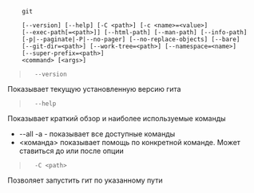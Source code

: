         git 

        [--version] [--help] [-C <path>] [-c <name>=<value>]
        [--exec-path[=<path>]] [--html-path] [--man-path] [--info-path]
        [-p|--paginate|-P|--no-pager] [--no-replace-objects] [--bare]
        [--git-dir=<path>] [--work-tree=<path>] [--namespace=<name>]
        [--super-prefix=<path>]
        <command> [<args>]

>       --version

Показывает текущую установленную версию гита 

>       --help 

Показывает краткий обзор и наиболее используемые команды
- --all -a - показывает все доступные команды
- <команда> показывает помощь по конкретной команде. Может ставиться до или после опции 

>       -C <path>    

Позволяет запустить гит по указанному пути
